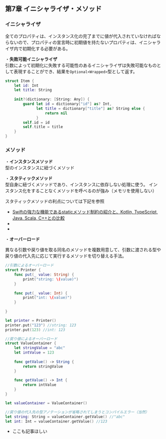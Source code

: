 第7章 イニシャライザ・メソッド
---
### イニシャライザ
全てのプロパティは、インスタンス化の完了までに値が代入されていなければならないので、プロパティの宣言時に初期値を持たないプロパティは、イニシャライザ内で初期化する必要がある。

・**失敗可能イニシャライザ**  
引数によって初期化に失敗する可能性のあるイニシャライザは失敗可能なものとして表現することができ、結果を`Optional<Wrapped>`型として返す。  

```Swift
struct Item {
    let id: Int
    let title: String
    
    init?(dictionary: [String: Any]) {
        guard let id = dictionary["id"] as? Int,
              let title = dictionary["title"] as? String else {
                  return nil
              }
        self.id = id
        self.title = title
    }
}
```

### メソッド
・**インスタンスメソッド**  
型のインスタンスに紐づくメソッド  

・**スタティックメソッド**  
型自身に紐づくメソッドであり、インスタンスに依存しない処理に使う。 インスタンス化をすることなくメソッドを呼べるのが強み（メモリを使用しない）


スタティックメソッドの利点については下記を参照
- [Swiftの強力な機能であるstaticメソッド制約の紹介と、Kotlin, TypeScript, Java, Scala, C++との比較](https://qiita.com/omochimetaru/items/621f1ef62b9798ee5ff5)
-
-



・**オーバーロード**  

異なる引数や戻り値を取る同名のメソッドを複数用意して、引数に渡される型や戻り値の代入先に応じて実行するメソッドを切り替える手法。  

```Swift
//引数によるオーバーロード
struct Printer {
    func put(_ value: String) {
        print("string: \(value)")
    }
    
    func put(_ value: Int) {
        print("int: \(value)")
    }
    
}

let printer = Printer()
printer.put("123") //string: 123
printer.put(123) //int: 123

//戻り値によるオーバーロード
struct ValueContainer {
    let stringValue = "abc"
    let intValue = 123
    
    func getValue() -> String {
        return stringValue
    }
    
    func getValue() -> Int {
        return intValue
    }
}

let valueContainer = ValueContainer()

//戻り値の代入先の型アノテーションが省略されてしまうとコンパイルエラー（当然）
let string: String = valueContainer.getValue() //"abc"
let int: Int = valueContainer.getValue() //123

```

- ここも記事ほしい

